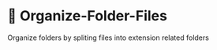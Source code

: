 # :file_folder: Organize-Folder-Files

Organize folders by spliting files into extension related folders